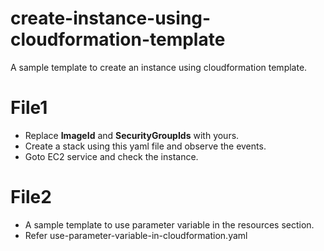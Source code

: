 # create-instance-using-cloudformation-template
A sample template to create an instance using cloudformation template.

# File1
- Replace **ImageId** and **SecurityGroupIds** with yours.
- Create a stack using this yaml file and observe the events.
- Goto EC2 service and check the instance.

# File2
- A sample template to use parameter variable in the resources section.
- Refer use-parameter-variable-in-cloudformation.yaml
